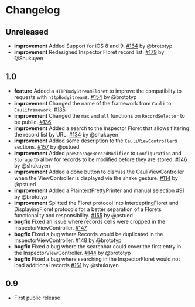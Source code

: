 # Changelog

## Unreleased
* **improvement** Added Support for iOS 8 and 9. [#164](https://github.com/cauliframework/cauli/issues/164) by @brototyp
* **improvement** Redesigned Inspector Floret record list. [#179](https://github.com/cauliframework/cauli/issues/179) by @Shukuyen

## 1.0
* **feature** Added a `HTTPBodyStreamFloret` to improve the compatibilty to requests with `httpBodyStream`s. [#154](https://github.com/cauliframework/cauli/pull/154) by @brototyp
* **improvement** Changed the name of the framework from `Cauli` to `Cauliframework`. [#135](https://github.com/cauliframework/cauli/issues/135)
* **improvement** Changed the `max` and `all` functions on `RecordSelector` to be public. [#136](https://github.com/cauliframework/cauli/issues/136)
* **improvement** Added a search to the Inspector Floret that allows filtering the record list by URL. [#134](https://github.com/cauliframework/cauli/pull/134) by @shukuyen
* **improvement** Added some description to the `CauliViewController`s sections. [#157](https://github.com/cauliframework/cauli/issues/157) by @pstued
* **improvement** Added `preStorageRecordModifier` to `Configuration` and `Storage` to allow for records to be modified before they are stored. [#146](https://github.com/cauliframework/cauli/pull/146) by @shukuyen
* **improvement** Added a done button to dismiss the CauliViewController when the ViewController is displayed via the shake gesture. [#114](https://github.com/cauliframework/cauli/issues/114) by @pstued
* **improvement** Added a PlaintextPrettyPrinter and manual selection [#91](https://github.com/cauliframework/cauli/issues/91) by @brototyp  
* **improvement** Splitted the Floret protocol into InterceptingFloret and DisplayingFloret protocols for a better separation of a Florets functionality and responsibility. [#155](https://github.com/cauliframework/cauli/issues/155) by @pstued
* **bugfix** Fixed an issue where records cells were cropped in the InspectorViewController. [#147](https://github.com/cauliframework/cauli/issues/147)
* **bugfix** Fixed a bug where Records would be duplicated in the InspectorViewController. [#148](https://github.com/cauliframework/cauli/issues/148) by @brototyp
* **bugfix** Fixed a bug where the searchbar could cover the first entry in the InspectorViewController. [#144](https://github.com/cauliframework/cauli/issues/144) by @brototyp
* **bugfix** Fixed a bug where searching in the InspectorFloret would not load additional records [#161](https://github.com/cauliframework/cauli/pull/161) by @shukuyen

## 0.9
* First public release
